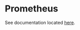 # Prometheus

See documentation located [here][1].

[1]: <https://nicholaswilde.io/homelab/apps/prometheus/>
